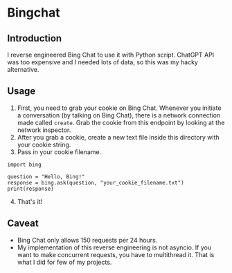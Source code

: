 # Bingchat


## Introduction
I reverse engineered Bing Chat to use it with Python script. ChatGPT API was too expensive and I needed lots of data, so this was my hacky alternative.

## Usage
1. First, you need to grab your cookie on Bing Chat. Whenever you initiate a conversation (by talking on Bing Chat), there is a network connection made called `create`. Grab the cookie from this endpoint by looking at the network inspector.
2. After you grab a cookie, create a new text file inside this directory with your cookie string.
3. Pass in your cookie filename.
```
import bing

question = "Hello, Bing!"
response = bing.ask(question, "your_cookie_filename.txt")
print(response)
```
4. That's it!

## Caveat
- Bing Chat only allows 150 requests per 24 hours.
- My implementation of this reverse engineering is not asyncio. If you want to make concurrent requests, you have to multithread it. That is what I did for few of my projects.
